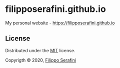 # filipposerafini.github.io

My personal website - <https://filipposerafini.github.io>

## License

Distributed under the [MIT](LICENSE) license.

Copyrigth &copy; 2020, [Filippo Serafini](https://filipposerafini.github.io)  
